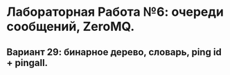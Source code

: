 # Лабораторная Работа №6: очереди сообщений, ZeroMQ. 
## Вариант 29: бинарное дерево, словарь, ping id + pingall.
